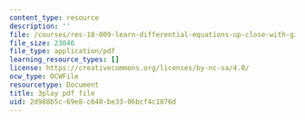 ```yaml
---
content_type: resource
description: ''
file: /courses/res-18-009-learn-differential-equations-up-close-with-gilbert-strang-and-cleve-moler-fall-2015/2d988b5c69e8c640be3306bcf4c1876d_n98ilenWoak.pdf
file_size: 23046
file_type: application/pdf
learning_resource_types: []
license: https://creativecommons.org/licenses/by-nc-sa/4.0/
ocw_type: OCWFile
resourcetype: Document
title: 3play pdf file
uid: 2d988b5c-69e8-c640-be33-06bcf4c1876d
---
```

